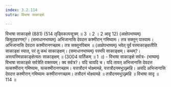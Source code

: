 ```yaml
---
index: 3.2.114
sutra: विभाषा साकाङ्क्षे

---
```

विभाषा साकाङ्क्षे (881) (514 लृड्विकल्पसूत्रम् ॥ 3 । 2 । 2 आदृ 12) (आक्षेपभाष्यम्) किमुदाहरणम्?। (समाधानभाष्यम्) अभिजानासि देवदत्त कश्मीरान् गमिष्यामः। तत्र सक्तून् पास्यामः। अभिजानासि देवदत्त कश्मीरानगच्छाम। तत्र सक्तूनपिबाम ॥ (आक्षेपभाष्यम्) भवेत् पूर्वं परमाकाङ्क्षतीति साकाङ्क्षं स्यात्, परं तु कथं साकाङ्क्षम्। (समाधानभाष्यम्) परमपि साकाङ्क्षम्। कथम्?। अस्त्यस्मिन्नाकाङ्क्षेत्यतः साकाङ्क्षम् ॥ (3004 वार्तिकम् ॥ 1 ॥) - विभाषा साकाङ्क्षे सर्वत्र- (भाष्यम्) विभाषा साकाङ्क्षे सर्वत्रेति वक्तव्यम्। क्व सर्वत्र?। यदि चायदि च। यदि तावत् अभिजानासि देवदत्त यत्कश्मीरान् गमिष्यामः, यत्कश्मीरानगच्छाम। यत्तत्रौदनं भोक्ष्मामहे, यत्तत्रौदनमभुञ्ञ्ज्महि। अयदि अभिजानासि देवदत्त कश्मीरान् गमिष्यामः कश्मीरानगच्छाम। तत्रौदनं भोक्ष्यामहे ॥ तत्रौदनमभुञ्ञ्ज्महि ॥ विभाषा सादृ ॥ 114 ॥